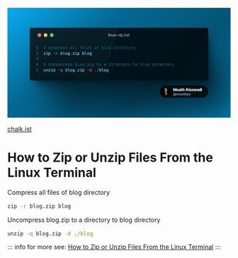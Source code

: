 ![An image](/snippets/2023-05-23/how-to-zip-or-unzip-files-from-the-linux-terminal.png)

[chalk.ist](https://chalk.ist)

# How to Zip or Unzip Files From the Linux Terminal

Compress all files of blog directory

```bat
zip -r blog.zip blog
```

Uncompress blog.zip to a directory to blog directory

```bat
unzip -q blog.zip -d ./blog
```

::: info
for more see: [How to Zip or Unzip Files From the Linux Terminal](https://www.howtogeek.com/414082/how-to-zip-or-unzip-files-from-the-linux-terminal/)
:::
